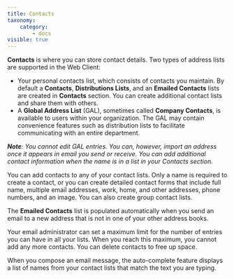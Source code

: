 ```yaml
---
title: Contacts
taxonomy:
    category:
        - docs
visible: true
---
```


**Contacts** is where you can store contact details. Two types of address lists are supported in the Web Client:
* Your personal contacts list, which consists of contacts you maintain. By default a **Contacts**, **Distributions Lists**, and an **Emailed Contacts** lists are created in **Contacts** section. You can create additional contact lists and share them with others.
* A **Global Address List** (GAL), sometimes called **Company Contacts**, is available to users within your organization. The GAL may contain convenience features such as distribution lists to facilitate communicating with an entire department.

_**Note**: You cannot edit GAL entries. You can, however, import an address once it appears in email you send or receive. You can add additional contact information when the name is in a list in your Contacts section._

You can add contacts to any of your contact lists. Only a name is required to create a contact, or you can create detailed contact forms that include full name, multiple email addresses, work, home, and other addresses, phone numbers, and an image. You can also create group contact lists.

The **Emailed Contacts** list is populated automatically when you send an email to a new address that is not in one of your other address books.

Your email administrator can set a maximum limit for the number of entries you can have in all your lists. When you reach this maximum, you cannot add any more contacts. You can delete contacts to free up space.

When you compose an email message, the auto-complete feature displays a list of names from your contact lists that match the text you are typing.
